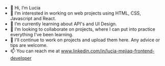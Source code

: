 - 👋 Hi, I’m Lucia
- 👀 I’m interested in working on web projects using HTML, CSS, Javascript and React.
- 🌱 I’m currently learning about API's and UI Design.
- 💞️ I’m looking to collaborate on projects, where I can put into practice everything I've been learning.
- 💪 I'll continue to work on projects and upload them here. Any advice or tips are welcome.
- 📫 You can reach me at www.linkedin.com/in/lucia-mejiaq-frontend-developer

<!---
luquiceno/luquiceno is a ✨ special ✨ repository because its `README.md` (this file) appears on your GitHub profile.
You can click the Preview link to take a look at your changes.
--->
